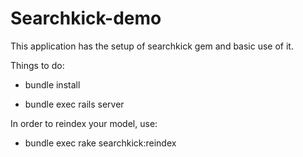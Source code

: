 # Searchkick-demo

This application has the setup of searchkick gem and basic use of it.

Things to do:

 * bundle install

 * bundle exec rails server

In order to reindex your model, use:

 * bundle exec rake searchkick:reindex
